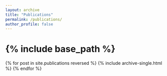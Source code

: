 ```yaml
---
layout: archive
title: "Publications"
permalink: /publications/
author_profile: false
---
```



# {% include base_path %}

{% for post in site.publications reversed %}
  {% include archive-single.html %}
{% endfor %}
